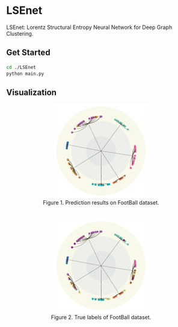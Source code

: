 # LSEnet

LSEnet: Lorentz Structural Entropy Neural Network for Deep Graph Clustering.

## Get Started

```bash
cd ./LSEnet
python main.py
```

## Visualization

<div align=center>
<img src="./images/FootBall_pred.png" width=50% alt="football" title="FootBall" >
</div>
<div align=center>
Figure 1. Prediction results on FootBall dataset.
</div>
<br><br>
<div align=center>
<img src="./images/FootBall_true.png" width=50% alt="football" title="FootBall">
</div>
<div align=center>
Figure 2. True labels of FootBall dataset.
</div>
